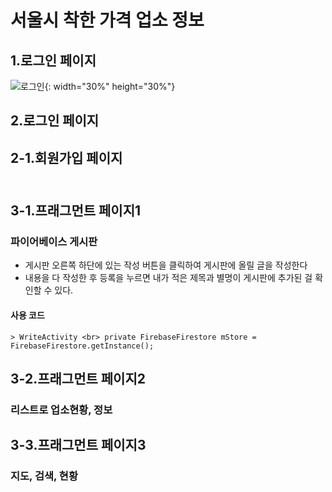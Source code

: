 # 서울시 착한 가격 업소 정보<br>
## 1.로그인 페이지
![로그인](https://user-images.githubusercontent.com/48502969/59730242-9aaade00-927c-11e9-9339-50ddab03949f.png){: width="30%" height="30%"}
## 2.로그인 페이지<br>
## 2-1.회원가입 페이지<br><br>
## 3-1.프래그먼트 페이지1<br>
### 파이어베이스 게시판
 - 게시판 오른쪽 하단에 있는 작성 버튼을 클릭하여 게시판에 올릴 글을 작성한다
 - 내용을 다 작성한 후 등록을 누르면 내가 적은 제목과 별명이 게시판에 추가된 걸 확인할 수 있다.
#### 사용 코드 
```
> WriteActivity <br> private FirebaseFirestore mStore = FirebaseFirestore.getInstance();
```
 
## 3-2.프래그먼트 페이지2<br>
### 리스트로 업소현황, 정보<br>
## 3-3.프래그먼트 페이지3<br>
### 지도, 검색, 현황<br>
